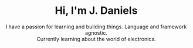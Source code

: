 <div align="center">
  <h1>Hi, I'm J. Daniels</h1>
  <p>I have a passion for learning and building things. Language and framework agnostic. <br />Currently learning about the world of electronics.</p>
</div>
